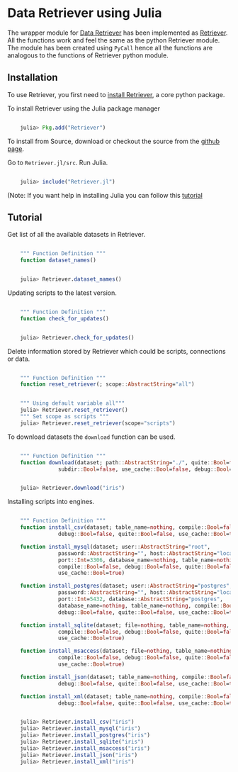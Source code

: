 # Data Retriever using Julia

The wrapper module for [Data Retriever](https://www.data-retriever.org) has been implemented as [Retriever](https://github.com/weecology/Retriever.jl.git).
All the functions work and feel the same as the python Retriever module.
The module has been created using ``PyCall`` hence all the functions are analogous to the functions of Retriever python module.


## Installation

To use Retriever, you first need to [install Retriever](https://www.data-retriever.org), a core python package.

To install Retriever using the Julia package manager


```julia

    julia> Pkg.add("Retriever")

```


To install from Source, download or checkout the source from the [github page](https://github.com/weecology/Retriever.jl).

Go to `Retriever.jl/src`. Run Julia.

```julia

    julia> include("Retriever.jl")

```

(Note: If you want help in installing Julia you can follow this [tutorial](https://medium.com/@shivamnegi2019/julia-beginners-guide-part-1-a9c369128c78)

## Tutorial

Get list of all the available datasets in Retriever.

```julia

    """ Function Definition """
    function dataset_names()

```

```julia

    julia> Retriever.dataset_names()

```

Updating scripts to the latest version.

```julia

    """ Function Definition """
    function check_for_updates()

```

```julia

    julia> Retriever.check_for_updates()

```

Delete information stored by Retriever which could be scripts, connections or data.

```julia

    """ Function Definition """
    function reset_retriever(; scope::AbstractString="all")

```

```julia

    """ Using default variable all"""
    julia> Retriever.reset_retriever()
    """ Set scope as scripts """
    julia> Retriever.reset_retriever(scope="scripts")

```

To download datasets the ``download`` function can be used.

```julia

    """ Function Definition """
    function download(dataset; path::AbstractString="./", quite::Bool=false,
                subdir::Bool=false, use_cache::Bool=false, debug::Bool=false)


```

```julia

    julia> Retriever.download("iris")

```

Installing scripts into engines.


```julia

    """ Function Definition """
    function install_csv(dataset; table_name=nothing, compile::Bool=false,
                debug::Bool=false, quite::Bool=false, use_cache::Bool=true)

    function install_mysql(dataset; user::AbstractString="root",
                password::AbstractString="", host::AbstractString="localhost",
                port::Int=3306, database_name=nothing, table_name=nothing,
                compile::Bool=false, debug::Bool=false, quite::Bool=false,
                use_cache::Bool=true)

    function install_postgres(dataset; user::AbstractString="postgres",
                password::AbstractString="", host::AbstractString="localhost",
                port::Int=5432, database::AbstractString="postgres",
                database_name=nothing, table_name=nothing, compile::Bool=false,
                debug::Bool=false, quite::Bool=false, use_cache::Bool=true)

    function install_sqlite(dataset; file=nothing, table_name=nothing,
                compile::Bool=false, debug::Bool=false, quite::Bool=false,
                use_cache::Bool=true)

    function install_msaccess(dataset; file=nothing, table_name=nothing,
                compile::Bool=false, debug::Bool=false, quite::Bool=false,
                use_cache::Bool=true)

    function install_json(dataset; table_name=nothing, compile::Bool=false,
                debug::Bool=false, quite::Bool=false, use_cache::Bool=true)

    function install_xml(dataset; table_name=nothing, compile::Bool=false,
                debug::Bool=false, quite::Bool=false, use_cache::Bool=true)

```

```julia

    julia> Retriever.install_csv("iris")
    julia> Retriever.install_mysql("iris")
    julia> Retriever.install_postgres("iris")
    julia> Retriever.install_sqlite("iris")
    julia> Retriever.install_msaccess("iris")
    julia> Retriever.install_json("iris")
    julia> Retriever.install_xml("iris")

```